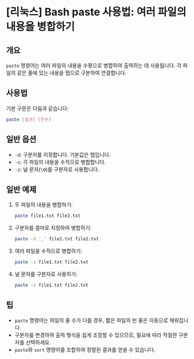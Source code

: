 # [리눅스] Bash paste 사용법: 여러 파일의 내용을 병합하기

## 개요
`paste` 명령어는 여러 파일의 내용을 수평으로 병합하여 출력하는 데 사용됩니다. 각 파일의 같은 줄에 있는 내용을 탭으로 구분하여 연결합니다.

## 사용법
기본 구문은 다음과 같습니다:

```bash
paste [옵션] [인수]
```

## 일반 옵션
- `-d`: 구분자를 지정합니다. 기본값은 탭입니다.
- `-s`: 각 파일의 내용을 수직으로 병합합니다.
- `-z`: 널 문자(`\0`)를 구분자로 사용합니다.

## 일반 예제
1. 두 파일의 내용을 병합하기:
   ```bash
   paste file1.txt file2.txt
   ```

2. 구분자를 콤마로 지정하여 병합하기:
   ```bash
   paste -d ',' file1.txt file2.txt
   ```

3. 여러 파일을 수직으로 병합하기:
   ```bash
   paste -s file1.txt file2.txt
   ```

4. 널 문자를 구분자로 사용하기:
   ```bash
   paste -z file1.txt file2.txt
   ```

## 팁
- `paste` 명령어는 파일의 줄 수가 다를 경우, 짧은 파일의 빈 줄은 자동으로 채워집니다.
- 구분자를 변경하여 출력 형식을 쉽게 조정할 수 있으므로, 필요에 따라 적절한 구분자를 선택하세요.
- `paste`와 `sort` 명령어를 조합하여 정렬된 결과를 얻을 수 있습니다.